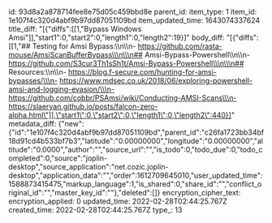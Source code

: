 id: 93d8a2a878714fee8e75d05c459bbd8e
parent_id: 
item_type: 1
item_id: 1e107f4c320d4abf9b97dd87051109bd
item_updated_time: 1643074337624
title_diff: "[{\"diffs\":[[1,\"Bypass Windows Amsi\"]],\"start1\":0,\"start2\":0,\"length1\":0,\"length2\":19}]"
body_diff: "[{\"diffs\":[[1,\"## Testing for Amsi Bypass:\\\n\\\n- https://github.com/rasta-mouse/AmsiScanBufferBypass\\\n\\\n## Amsi-Bypass-Powershell\\\n\\\n- https://github.com/S3cur3Th1sSh1t/Amsi-Bypass-Powershell\\\n\\\n## Resources:\\\n\\\n- https://blog.f-secure.com/hunting-for-amsi-bypasses/\\\n- https://www.mdsec.co.uk/2018/06/exploring-powershell-amsi-and-logging-evasion/\\\n- https://github.com/cobbr/PSAmsi/wiki/Conducting-AMSI-Scans\\\n- https://slaeryan.github.io/posts/falcon-zero-alpha.html\"]],\"start1\":0,\"start2\":0,\"length1\":0,\"length2\":440}]"
metadata_diff: {"new":{"id":"1e107f4c320d4abf9b97dd87051109bd","parent_id":"c26fa1723bb34bf18d91cd4b533bf7b3","latitude":"0.00000000","longitude":"0.00000000","altitude":"0.0000","author":"","source_url":"","is_todo":0,"todo_due":0,"todo_completed":0,"source":"joplin-desktop","source_application":"net.cozic.joplin-desktop","application_data":"","order":1612709645010,"user_updated_time":1588873415475,"markup_language":1,"is_shared":0,"share_id":"","conflict_original_id":"","master_key_id":""},"deleted":[]}
encryption_cipher_text: 
encryption_applied: 0
updated_time: 2022-02-28T02:44:25.767Z
created_time: 2022-02-28T02:44:25.767Z
type_: 13